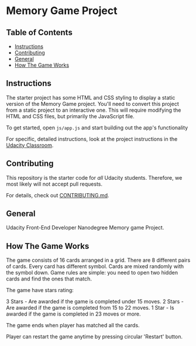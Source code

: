 # Memory Game Project

## Table of Contents

* [Instructions](#instructions)
* [Contributing](#contributing)
* [General](#general)
* [How The Game Works](#howthegameworks)

## Instructions

The starter project has some HTML and CSS styling to display a static version of the Memory Game project. You'll need to convert this project from a static project to an interactive one. This will require modifying the HTML and CSS files, but primarily the JavaScript file.

To get started, open `js/app.js` and start building out the app's functionality

For specific, detailed instructions, look at the project instructions in the [Udacity Classroom](https://classroom.udacity.com/me).

## Contributing

This repository is the starter code for _all_ Udacity students. Therefore, we most likely will not accept pull requests.

For details, check out [CONTRIBUTING.md](CONTRIBUTING.md).

## General

Udacity Front-End Developer Nanodegree Memory game Project.

## How The Game Works

The game consists of 16 cards arranged in a grid. There are 8 different pairs of cards. Every card has different symbol. Cards are mixed randomly with the symbol down.
Game rules are simple: you need to open two hidden cards and find the ones that match.

The game have stars rating:

3 Stars - Are awarded if the game is completed under 15 moves.
2 Stars - Are awarded if the game is completed from 15 to 22 moves.
1 Star - Is awarded if the game is completed in 23 moves or more.

The game ends when player has matched all the cards.

Player can restart the game anytime by pressing circular 'Restart' button.
